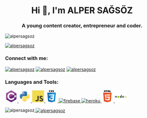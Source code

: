 <h1 align="center">Hi 👋, I'm ALPER SAĞSÖZ</h1>
<h3 align="center">A young content creator, entrepreneur and coder.</h3>

<p align="left"> <img src="https://komarev.com/ghpvc/?username=alpersagsoz&label=Profile%20views&color=0e75b6&style=flat" alt="alpersagsoz" /> </p>

<p align="left"> <a href="https://twitter.com/alpersagsoz" target="blank"><img src="https://img.shields.io/twitter/follow/alpersagsoz?logo=twitter&style=for-the-badge" alt="alpersagsoz" /></a> </p>

<h3 align="left">Connect with me:</h3>
<p align="left">
<a href="https://twitter.com/alpersagsoz" target="blank"><img align="center" src="https://raw.githubusercontent.com/rahuldkjain/github-profile-readme-generator/master/src/images/icons/Social/twitter.svg" alt="alpersagsoz" height="30" width="40" /></a>
<a href="https://instagram.com/alpersagsoz" target="blank"><img align="center" src="https://raw.githubusercontent.com/rahuldkjain/github-profile-readme-generator/master/src/images/icons/Social/instagram.svg" alt="alpersagsoz" height="30" width="40" /></a>
<a href="https://www.youtube.com/@alpersagsoz" target="blank"><img align="center" src="https://raw.githubusercontent.com/rahuldkjain/github-profile-readme-generator/master/src/images/icons/Social/youtube.svg" alt="alpersagsoz" height="30" width="40" /></a>
</p>

<h3 align="left">Languages and Tools:</h3>
<p align="left"> <a href="https://www.w3schools.com/cs/" target="_blank" rel="noreferrer"> <img src="https://raw.githubusercontent.com/devicons/devicon/master/icons/csharp/csharp-original.svg" alt="csharp" width="40" height="40"/> </a> <a href="https://www.python.org" target="_blank" rel="noreferrer"> <img src="https://raw.githubusercontent.com/devicons/devicon/master/icons/python/python-original.svg" alt="python" width="40" height="40"/> </a> </a> <a href="https://developer.mozilla.org/en-US/docs/Web/JavaScript" target="_blank" rel="noreferrer"> <img src="https://raw.githubusercontent.com/devicons/devicon/master/icons/javascript/javascript-original.svg" alt="javascript" width="40" height="40"/> <a href="https://www.w3schools.com/css/" target="_blank" rel="noreferrer"> <img src="https://raw.githubusercontent.com/devicons/devicon/master/icons/css3/css3-original-wordmark.svg" alt="css3" width="40" height="40"/> </a> <a href="https://firebase.google.com/" target="_blank" rel="noreferrer"> <img src="https://www.vectorlogo.zone/logos/firebase/firebase-icon.svg" alt="firebase" width="40" height="40"/> </a> <a href="https://heroku.com" target="_blank" rel="noreferrer"> <img src="https://www.vectorlogo.zone/logos/heroku/heroku-icon.svg" alt="heroku" width="40" height="40"/> </a> <a href="https://www.w3.org/html/" target="_blank" rel="noreferrer"> <img src="https://raw.githubusercontent.com/devicons/devicon/master/icons/html5/html5-original-wordmark.svg" alt="html5" width="40" height="40"/> </a> </a> <a href="https://nodejs.org" target="_blank" rel="noreferrer"> <img src="https://raw.githubusercontent.com/devicons/devicon/master/icons/nodejs/nodejs-original-wordmark.svg" alt="nodejs" width="40" height="40"/>  </p>

<p><img align="left" src="https://github-readme-stats.vercel.app/api/top-langs?username=alpersagsoz&show_icons=true&locale=en&layout=compact" alt="alpersagsoz" /></p>

<p>&nbsp;<img align="center" src="https://github-readme-stats.vercel.app/api?username=alpersagsoz&show_icons=true&locale=en" alt="alpersagsoz" /></p>

